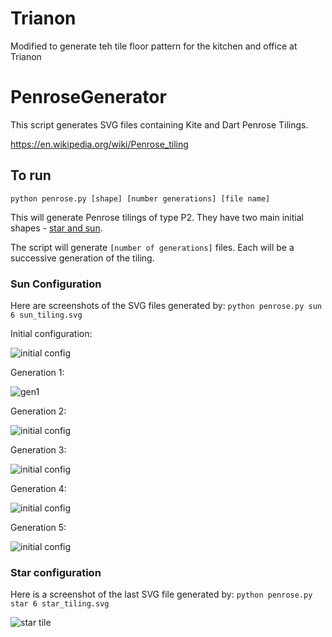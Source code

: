 # Trianon

Modified to generate teh tile floor pattern for the kitchen and office at Trianon

# PenroseGenerator

This script generates SVG files containing Kite and Dart Penrose Tilings.

https://en.wikipedia.org/wiki/Penrose_tiling

## To run

`python penrose.py [shape] [number generations] [file name]`

This will generate Penrose tilings of type P2. They have two main initial shapes - [star and sun](https://en.wikipedia.org/wiki/Penrose_tiling#Deflation_for_P2_and_P3_tilings). 

The script will generate `[number of generations]` files. Each will be a successive generation of the tiling.

### Sun Configuration

Here are screenshots of the SVG files generated by: `python penrose.py sun 6 sun_tiling.svg`

Initial configuration:

![initial config](img/sun0.png)

Generation 1: 

![gen1](img/sun1.png)

Generation 2:

![initial config](img/sun2.png)

Generation 3:

![initial config](img/sun3.png)

Generation 4:

![initial config](img/sun4.png)

Generation 5: 

![initial config](img/sun5.png)

### Star configuration

Here is a screenshot of the last SVG file generated by: `python penrose.py star 6 star_tiling.svg`

![star tile](img/star5.png)

